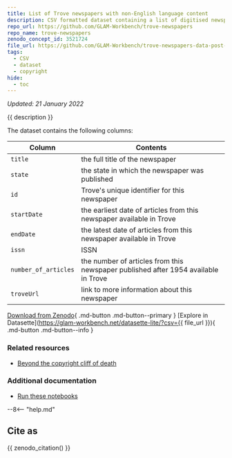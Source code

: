```yaml
---
title: List of Trove newspapers with non-English language content
description: CSV formatted dataset containing a list of digitised newspapers in Trove with articles published after 1954 (the copyright cliff of death).
repo_url: https://github.com/GLAM-Workbench/trove-newspapers
repo_name: trove-newspapers
zenodo_concept_id: 3521724
file_url: https://github.com/GLAM-Workbench/trove-newspapers-data-post-54/blob/v1.5/newspapers_post_54.csv
tags:
  - CSV
  - dataset
  - copyright
hide:
  - toc
---
```

*Updated: 21 January 2022*

{{ description }}

The dataset contains the following columns:

| Column | Contents |
|--------|----------|
`title` | the full title of the newspaper
`state` | the state in which the newspaper was published
`id` | Trove's unique identifier for this newspaper
`startDate` | the earliest date of articles from this newspaper available in Trove
`endDate` | the latest date of articles from this newspaper available in Trove
`issn` | ISSN
`number_of_articles` | the number of articles from this newspaper published after 1954 available in Trove
`troveUrl` | link to more information about this newspaper


[Download from Zenodo](https://doi.org/10.5281/zenodo.6812811){ .md-button .md-button--primary }  [Explore in Datasette](https://glam-workbench.net/datasette-lite/?csv={{ file_url }}){ .md-button .md-button--info }

### Related resources

* [Beyond the copyright cliff of death](Beyond_the_copyright_cliff_of_death.md) 

### Additional documentation

* [Run these notebooks](../#run-these-notebooks)

--8<-- "help.md"

## Cite as

{{ zenodo_citation() }}
